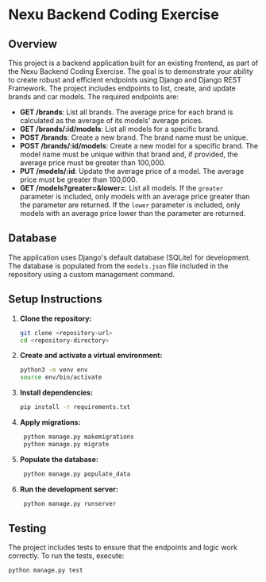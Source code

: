 # Nexu Backend Coding Exercise

## Overview

This project is a backend application built for an existing frontend, as part of the Nexu Backend Coding Exercise. The goal is to demonstrate your ability to create robust and efficient endpoints using Django and Django REST Framework. The project includes endpoints to list, create, and update brands and car models.
The required endpoints are:

- **GET /brands**: List all brands. The average price for each brand is calculated as the average of its models' average prices.
- **GET /brands/:id/models**: List all models for a specific brand.
- **POST /brands**: Create a new brand. The brand name must be unique.
- **POST /brands/:id/models**: Create a new model for a specific brand. The model name must be unique within that brand and, if provided, the average price must be greater than 100,000.
- **PUT /models/:id**: Update the average price of a model. The average price must be greater than 100,000.
- **GET /models?greater=&lower=**: List all models. If the `greater` parameter is included, only models with an average price greater than the parameter are returned. If the `lower` parameter is included, only models with an average price lower than the parameter are returned.

## Database

The application uses Django's default database (SQLite) for development. The database is populated from the `models.json` file included in the repository using a custom management command.

## Setup Instructions

1. **Clone the repository:**
   ```bash
   git clone <repository-url>
   cd <repository-directory>
   ```
2. **Create and activate a virtual environment:**
   ```bash
   python3 -m venv env
   source env/bin/activate
   ```
3. **Install dependencies:**
   ```bash
   pip install -r requirements.txt
   ```
4. **Apply migrations:**
   ```bash
    python manage.py makemigrations
    python manage.py migrate
   ```
5. **Populate the database:**
   ```bash
    python manage.py populate_data
   ```
6. **Run the development server:**
   ```bash
    python manage.py runserver
   ```

## Testing

The project includes tests to ensure that the endpoints and logic work correctly. To run the tests, execute:

```bash
python manage.py test
```

